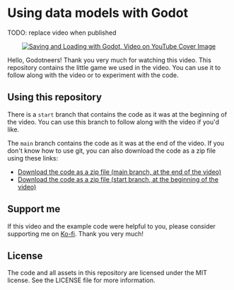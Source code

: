 # Using data models with Godot

TODO: replace video when published
<p align="center">
  <p align="center">
  <a href="https://www.youtube.com/watch?v=43BZsLZheA4"><img src="https://i3.ytimg.com/vi/43BZsLZheA4/hqdefault.jpg" alt="Saving and Loading with Godot, Video on YouTube Cover Image"></a> 
  </p>
</p>

Hello, Godotneers! Thank you very much for watching this video. This repository contains the little game we used in the video. You can use it to follow along with the video or to experiment with the code. 

## Using this repository
There is a `start` branch that contains the code as it was at the beginning of the video. You can use this branch to follow along with the video if you'd like.

The `main` branch contains the code as it was at the end of the video. If you don't know how to use git, you can also download the code as a zip file using these links:

- [Download the code as a zip file (main branch, at the end of the video)](https://github.com/godotneers/game-data-video/archive/refs/heads/main.zip)
- [Download the code as a zip file (start branch, at the beginning of the video)](https://github.com/godotneers/game-data-video/archive/refs/heads/start.zip)

## Support me

If this video and the example code were helpful to you, please consider supporting me on [Ko-fi](https://ko-fi.com/derkork). Thank you very much!


## License

The code and all assets in this repository are licensed under the MIT license. See the LICENSE file for more information. 
